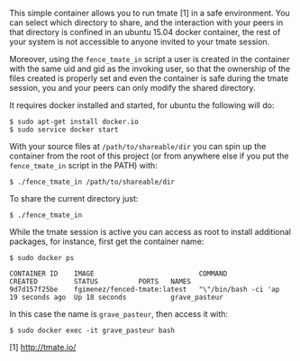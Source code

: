 This simple container allows you to run tmate [1] in a safe environment. You can select which directory to share, and the interaction with your peers in that directory is confined in an ubuntu 15.04 docker container, the rest of your system is not accessible to anyone invited to your tmate session.

Moreover, using the `fence_tmate_in` script a user is created in the container with the same uid and gid as the invoking user, so that the ownership of the files created is properly set and even the container is safe during the tmate session, you and your peers can only modify the shared directory.

It requires docker installed and started, for ubuntu the following will do:

    $ sudo apt-get install docker.io
    $ sudo service docker start

With your source files at `/path/to/shareable/dir` you can spin up the container from the root of this project (or from anywhere else if you put the `fence_tmate_in` script in the PATH) with:

    $ ./fence_tmate_in /path/to/shareable/dir

To share the current directory just:

    $ ./fence_tmate_in

While the tmate session is active you can access as root to install additional packages, for instance, first get the container name:

    $ sudo docker ps

    CONTAINER ID    IMAGE                          COMMAND               CREATED         STATUS          PORTS   NAMES
    9d7d157f25be    fgimenez/fenced-tmate:latest   "\"/bin/bash -ci 'ap  19 seconds ago  Up 18 seconds           grave_pasteur

In this case the name is `grave_pasteur`, then access it with:

    $ sudo docker exec -it grave_pasteur bash

[1] http://tmate.io/
